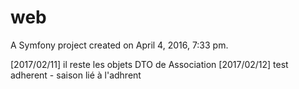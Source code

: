 web
===

A Symfony project created on April 4, 2016, 7:33 pm.


[2017/02/11] il reste les objets DTO de Association
[2017/02/12] test adherent 
    - saison lié à l'adhrent
